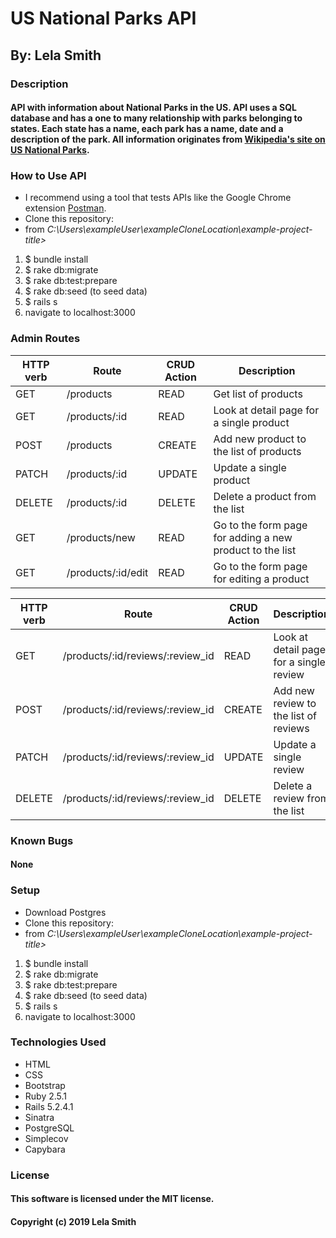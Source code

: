 # US National Parks API
## By: Lela Smith

### Description
#### API with information about National Parks in the US. API uses a SQL database and has a one to many relationship with parks belonging to states. Each state has a name, each park has a name, date and a description of the park. All information originates from [Wikipedia's site on US National Parks](https://en.wikipedia.org/wiki/List_of_national_parks_of_the_United_States).

### How to Use API
* I recommend using a tool that tests APIs like the Google Chrome extension [Postman](https://chrome.google.com/webstore/detail/postman/fhbjgbiflinjbdggehcddcbncdddomop?hl=en).
* Clone this repository:
* from  _C:\Users\exampleUser\exampleCloneLocation\example-project-title>_
1. $ bundle install
2. $ rake db:migrate
3. $ rake db:test:prepare
4. $ rake db:seed (to seed data)
5. $ rails s
6. navigate to localhost:3000

### Admin Routes
|HTTP verb|Route|CRUD Action|Description|
|---|---|---|---|
|GET|/products|READ|Get list of products|
|GET|/products/:id|READ|Look at detail page for a single product|
|POST|/products|CREATE|Add new product to the list of products|
|PATCH|/products/:id|UPDATE|Update a single product|
|DELETE|/products/:id|DELETE|Delete a product from the list|
|GET|/products/new|READ|Go to the form page for adding a new product to the list|
|GET|/products/:id/edit|READ|Go to the form page for editing a product


|HTTP verb|Route|CRUD Action|Description|
|---|---|---|---|
|GET|/products/:id/reviews/:review_id|READ|Look at detail page for a single review|
|POST|/products/:id/reviews/:review_id|CREATE|Add new review to the list of reviews|
|PATCH|/products/:id/reviews/:review_id|UPDATE|Update a single review|
|DELETE|/products/:id/reviews/:review_id|DELETE|Delete a review from the list|

### Known Bugs
#### None

### Setup
* Download Postgres
* Clone this repository:
* from  _C:\Users\exampleUser\exampleCloneLocation\example-project-title>_
1. $ bundle install
2. $ rake db:migrate
3. $ rake db:test:prepare
4. $ rake db:seed (to seed data)
5. $ rails s
6. navigate to localhost:3000


### Technologies Used
* HTML
* CSS
* Bootstrap
* Ruby 2.5.1
* Rails 5.2.4.1
* Sinatra
* PostgreSQL
* Simplecov
* Capybara

### License
#### This software is licensed under the MIT license.

#### Copyright (c) 2019 Lela Smith
